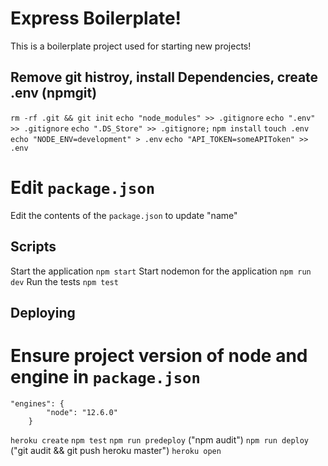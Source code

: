 # Express Boilerplate!
This is a boilerplate project used for starting new projects!

## Remove git histroy, install Dependencies, create .env (npmgit)
`rm -rf .git && git init`
`echo "node_modules" >> .gitignore`
`echo ".env" >> .gitignore`
`echo ".DS_Store" >> .gitignore;`
`npm install`
`touch .env`
`echo "NODE_ENV=development" > .env`
`echo "API_TOKEN=someAPIToken" >> .env`

# Edit `package.json`
Edit the contents of the `package.json` to update "name"

## Scripts
Start the application `npm start`
Start nodemon for the application `npm run dev`
Run the tests `npm test`

## Deploying
# Ensure project version of node and engine in `package.json`
    "engines": {
            "node": "12.6.0"
        }

`heroku create`
`npm test`
`npm run predeploy` ("npm audit")
`npm run deploy` ("git audit && git push heroku master")
`heroku open`